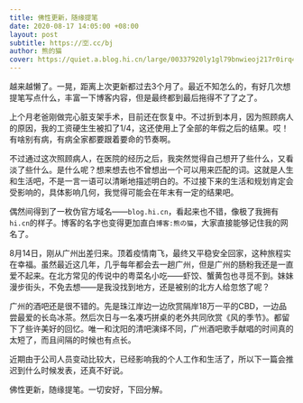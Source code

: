 ```yaml
---
title: 佛性更新，随缘提笔
date: 2020-08-17 14:05:00 +08:00
layout: post
subtitle: https://🈳.cc/bj
author: 熊的猫
cover: https://quiet.a.blog.hi.cn/large/00337920ly1gl79bnwieoj217r0irq4q.jpg
---
```


越来越懒了。一晃，距离上次更新都过去3个月了。最近不知怎么的，有好几次想提笔写点什么，丰富一下博客内容，但是最终都到最后拖得不了了之了。

上个月老爸刚做完心脏支架手术，目前还在恢复中。不过折到本月，因为照顾病人的原因，我的工资硬生生被扣了1/4，这还使用上了全部的年假之后的结果。哎！有啥别有病，有病全家都要跟着要命的节奏啊。

不过通过这次照顾病人，在医院的经历之后，我突然觉得自己想开了些什么，又看淡了些什么。是什么呢？想来想去也不曾想出一个可以用来匹配的词。这就是人生和生活吧，不是一言一语可以清晰地描述明白的。不过接下来的生活和规划肯定会受影响的，具体影响几何，我觉得可能会在年末有一定的结果吧。

偶然间得到了一枚伪官方域名——`blog.hi.cn`，看起来也不错，像极了我拥有`hi.cn`的样子。博客的名字也变得更加直白`博客:熊の猫`，大家直接能够记住我的网名了。

8月14日，刚从广州出差归来。顶着疫情南飞，最终又平稳安全回家，这种旅程实在幸福。虽然最近这几年，几乎每年都会去一趟广州，但是广州的肠粉我还是一直爱不起来。在北方常见的传说中的粤菜名小吃——虾饺、蟹黄包也寻觅不到。妹妹漫步街头，不免去想——是我没找到地方，还是被别的北方人给忽悠了呢？

广州的酒吧还是很不错的。先是珠江岸边一边欣赏隔岸18万一平的CBD，一边品尝最爱的长岛冰茶。然后次日与一名凑巧拼桌的老外共同欣赏《风的季节》。都留下了些许美好的回忆。唯一和沈阳的清吧演绎不同，广州酒吧歌手献唱的时间真的太短了，而且间隔的时候也有点长。

近期由于公司人员变动比较大，已经影响我的个人工作和生活了，所以下一篇会推迟到什么时候发表，还真不好说。

佛性更新，随缘提笔。一切安好，下回分解。